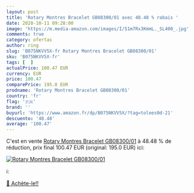 ```yaml
---
layout: post
title: 'Rotary Montres Bracelet GB08300/01 avec 48.48 % rabais '
date: 2020-10-11 09:28:00
image: 'https://m.media-amazon.com/images/I/51m7Rx3KmmL._SL400_.jpg'
comments: true
category: ofertas
author: ring
slug: 'B075NKVV5X-fr Rotary Montres Bracelet GB08300/01'
sku: 'B075NKVV5X-fr'
tags: [  ]
actualPrice: 100.47 EUR
currency: EUR
price: 100.47
comparePrice: 195.0 EUR
prodname: 'Rotary Montres Bracelet GB08300/01'
country: 'fr'
flag: '🇫🇷'
brand: ''
buyurl: 'https://www.amazon.fr/dp/B075NKVV5X/?tag=tolees0d-21'
descuento: '48.48'
average: '100.47'
---
```


C'est en vente [Rotary Montres Bracelet GB08300/01](https://www.amazon.fr/dp/B075NKVV5X/?tag=tolees0d-21)  à  48.48 % de réduction, prix final  100.47 EUR (original: 195.0 EUR) ici:

[![Rotary Montres Bracelet GB08300/01](https://m.media-amazon.com/images/I/51m7Rx3KmmL._SL400_.jpg)](https://www.amazon.fr/dp/B075NKVV5X/?tag=tolees0d-21)

ℹ️:


[🛒 Achète-le!!](https://www.amazon.fr/dp/B075NKVV5X/?tag=tolees0d-21)
